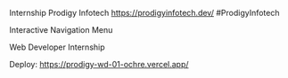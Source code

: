 Internship Prodigy Infotech
https://prodigyinfotech.dev/
#ProdigyInfotech

Interactive Navigation Menu

Web Developer Internship

Deploy:
https://prodigy-wd-01-ochre.vercel.app/
